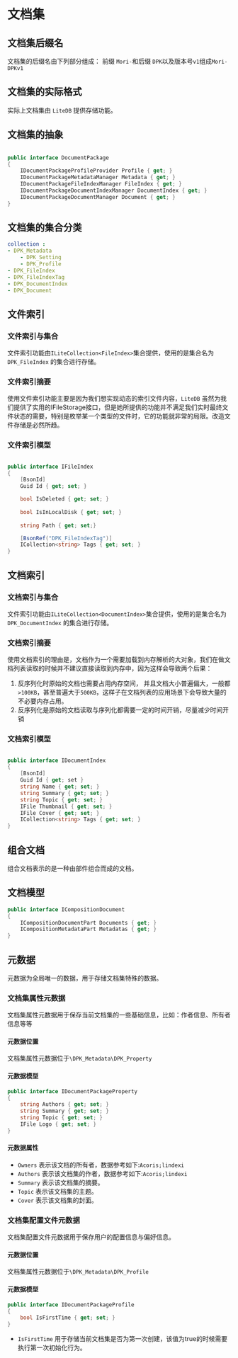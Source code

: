 # 文档集

## 文档集后缀名

文档集的后缀名由下列部分组成：
前缀 `Mori-`和后缀 `DPK`以及版本号`v1`组成`Mori-DPKv1`

## 文档集的实际格式

实际上文档集由 `LiteDB` 提供存储功能。

## 文档集的抽象

``` C#

public interface DocumentPackage
{
    IDocumentPackageProfileProvider Profile { get; }
    IDocumentPackageMetadataManager Metadata { get; }
    IDocumentPackageFileIndexManager FileIndex { get; }
    IDocumentPackageDocumentIndexManager DocumentIndex { get; }
    IDocumentPackageDocumentManager Document { get; }
}

```

## 文档集的集合分类

``` YAML
collection :
- DPK_Metadata
    - DPK_Setting
    - DPK_Profile
- DPK_FileIndex
- DPK_FileIndexTag
- DPK_DocumentIndex
- DPK_Document
```

## 文件索引

### 文件索引与集合

文件索引功能由`ILiteCollection<FileIndex>`集合提供，使用的是集合名为`DPK_FileIndex` 的集合进行存储。

### 文件索引摘要

使用文件索引功能主要是因为我们想实现动态的索引文件内容，`LiteDB` 虽然为我们提供了实用的IFileStorage接口，但是她所提供的功能并不满足我们实时最终文件状态的需要，特别是枚举某一个类型的文件时，它的功能就非常的局限。改造文件存储是必然所趋。

### 文件索引模型

``` C#

public interface IFileIndex
{
    [BsonId]
    Guid Id { get; set; }

    bool IsDeleted { get; set; }
    
    bool IsInLocalDisk { get; set; }
    
    string Path { get; set;}

    [BsonRef("DPK_FileIndexTag")]
    ICollection<string> Tags { get; set; }
}

```

## 文档索引


### 文档索引与集合

文件索引功能由`ILiteCollection<DocumentIndex>`集合提供，使用的是集合名为`DPK_DocumentIndex` 的集合进行存储。

### 文档索引摘要

使用文档索引的理由是，文档作为一个需要加载到内存解析的大对象，我们在做文档列表读取的时候并不建议直接读取到内存中，因为这样会导致两个后果：
1. 反序列化时原始的文档也需要占用内存空间， 并且文档大小普遍偏大，一般都`>100KB`，甚至普遍大于`500KB`，这样子在文档列表的应用场景下会导致大量的不必要内存占用。
2. 反序列化是原始的文档读取与序列化都需要一定的时间开销，尽量减少时间开销

### 文档索引模型

``` C#

public interface IDocumentIndex
{
    [BsonId]
    Guid Id { get; set }
    string Name { get; set; }
    string Summary { get; set; }
    string Topic { get; set; }
    IFile Thumbnail { get; set; }
    IFile Cover { get; set; }
    ICollection<string> Tags { get; set; }
}

```


## 组合文档

组合文档表示的是一种由部件组合而成的文档。

## 文档模型

``` C#
public interface ICompositionDocument
{
    ICompositionDocumentPart Documents { get; }
    ICompositionMetadataPart Metadatas { get; }
}

```


## 元数据

元数据为全局唯一的数据，用于存储文档集特殊的数据。

### 文档集属性元数据

文档集属性元数据用于保存当前文档集的一些基础信息，比如：作者信息、所有者信息等等

#### 元数据位置

文档集属性元数据位于`\DPK_Metadata\DPK_Property`

#### 元数据模型

``` C#
public interface IDocumentPackageProperty
{
    string Authors { get; set; }
    string Summary { get; set; }    
    string Topic { get; set; }
    IFile Logo { get; set; }
}

```

#### 元数据属性

* `Owners` 表示该文档的所有者，数据参考如下:`Acoris;lindexi`
* `Authors` 表示该文档集的作者，数据参考如下:`Acoris;lindexi`
* `Summary` 表示该文档集的摘要。
* `Topic` 表示该文档集的主题。
* `Cover` 表示该文档集的封面。

### 文档集配置文件元数据

文档集配置文件元数据用于保存用户的配置信息与偏好信息。

#### 元数据位置

文档集属性元数据位于`\DPK_Metadata\DPK_Profile`

#### 元数据模型

``` C#
public interface IDocumentPackageProfile
{    
    bool IsFirstTime { get; set; }
}

```

* `IsFirstTime` 用于存储当前文档集是否为第一次创建，该值为true的时候需要执行第一次初始化行为。